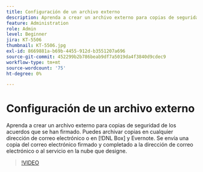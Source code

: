 ```yaml
---
title: Configuración de un archivo externo
description: Aprenda a crear un archivo externo para copias de seguridad de los acuerdos que se han firmado
feature: Administration
role: Admin
level: Beginner
jira: KT-5506
thumbnail: KT-5506.jpg
exl-id: 8669881a-b69b-4455-912d-b3551207a696
source-git-commit: 452299b2b786beab9df7a5019da4f3840d9cdec9
workflow-type: tm+mt
source-wordcount: '75'
ht-degree: 0%

---
```


# Configuración de un archivo externo

Aprenda a crear un archivo externo para copias de seguridad de los acuerdos que se han firmado. Puedes archivar copias en cualquier dirección de correo electrónico o en [!DNL Box] y Evernote. Se envía una copia del correo electrónico firmado y completado a la dirección de correo electrónico o al servicio en la nube que designe.

>[!VIDEO](https://video.tv.adobe.com/v/3414441?quality=12&learn=on&hidetitle=true&captions=spa)